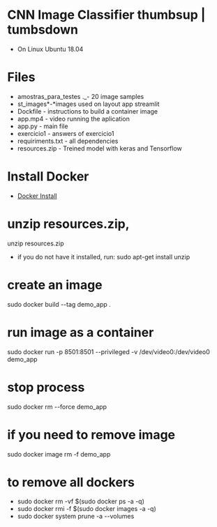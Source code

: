 # CNN Image Classifier thumbsup | tumbsdown
* On Linux Ubuntu 18.04

 
# Files
* amostras_para_testes ._- 20 image samples 
* st_images*-*images used on layout app streamlit
* Dockfile    -    instructions to build a container image
* app.mp4   -   video running the aplication 
* app.py  -  main file
* exercicio1 - answers of exercicio1
* requiriments.txt - all dependencies
* resources.zip - Treined model with keras and Tensorflow

# Install Docker

* [Docker Install](https://docs.docker.com/engine/install/ubuntu/)

# unzip resources.zip, 
unzip resources.zip

* if you do not have it installed, run: sudo apt-get install unzip
# create an image
sudo docker build --tag demo_app .

# run image as a container
sudo docker run -p 8501:8501 --privileged -v /dev/video0:/dev/video0  demo_app

# stop process
sudo docker rm --force demo_app

# if you need to remove image
sudo docker image rm -f demo_app

# to remove all dockers
* sudo docker rm -vf $(sudo docker ps -a -q)
* sudo docker rmi -f $(sudo docker images -a -q)
* sudo docker system prune -a --volumes



